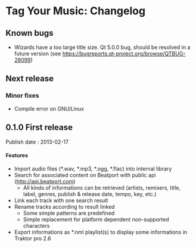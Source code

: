 # Tag Your Music: Changelog

## Known bugs
 - Wizards have a too large title size. Qt 5.0.0 bug, should be resolved in a future version (see https://bugreports.qt-project.org/browse/QTBUG-28099)

## Next release
### Minor fixes
 - Compile error on GNU/Linux

## 0.1.0 First release
Publish date : 2013-02-17
#### Features
 - Import audio files (*.wav, *.mp3, *.ogg, *.flac) into internal library
 - Search for associated content on Beatport with public api (http://api.beatport.com)
    - All kinds of informations can be retrieved (artists, remixers, title, label, genres, publish & release date, tempo, key, etc.)
 - Link each track with one search result
 - Rename tracks according to result linked
    - Some simple patterns are predefined
    - Simple replacement for platform dependent non-supported characters
 - Export informations as *.nml playlist(s) to display some informations in Traktor pro 2.6

